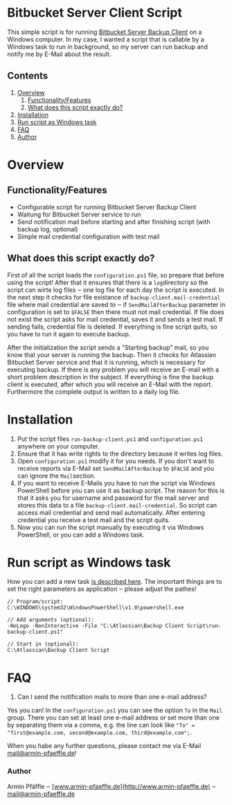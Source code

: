 Bitbucket Server Client Script
==========================

This simple script is for running [Bitbucket Server Backup Client](https://marketplace.atlassian.com/plugins/com.atlassian.stash.backup.client) on a Windows computer. In my case, I wanted a script that is callable by a Windows task to run in background, so my server can run backup and notify me by E-Mail about the result.

## Contents

1. [Overview](#overview)
	1. [Functionality/Features](#functionalityfeatures)
	2. [What does this script exactly do?](#what-does-this-script-exactly-do)
2. [Installation](#installation)
3. [Run script as Windows task](#run-script-as-windows-task)
1. [FAQ](#faq)
1. [Author](#author)


# Overview

## Functionality/Features

* Configurable script for running Bitbucket Server Backup Client
* Waitung for Bitbucket Server service to run
* Send notification mail before starting and after finishing script (with backup log, optional)
* Simple mail credential configuration with test mail

## What does this script exactly do?

First of all the script loads the `configuration.ps1` file, so prepare that before using the script! After that it ensures that there is a `log`directory so the script can wirte log files ‒ one log file for each day the script is executed. In the next step it checks for file existance of `backup-client.mail-credential` file where mail credential are saved to ‒ if `SendMailAfterBackup` parameter in configuration is set to `$FALSE` then there must not mail credential. If file does not exist the script asks for mail credential, saves it and sends a test mail. If sending fails, credential file is deleted. If everything is fine script quits, so you have to run it again to execute backup.

After the initialization the script sends a "Starting backup" mail, so you know that your server is running the backup. Then it checks for Atlassian Bitbucket Server service and that it is running, which is necessary for executing backup. If there is any problem you will receive an E-mail with a short problem description in the subject. If everything is fine the backup client is executed, after which you will receive an E-Mail with the report. Furthermore the complete output is written to a daily log file.


# Installation

1. Put the script files `run-backup-client.ps1` and `configuration.ps1` anywhere on your computer.
2. Ensure that it has write rights to the directory because it writes log files.
3. Open `configuration.ps1` modify it for you needs. If you don't want to receive reports via E-Mail set `SendMailAfterBackup` to `$FALSE` and you can ignore the `Mail`section.
4. If you want to receive E-Mails you have to run the script via Windows PowerShell before you can use it as backup script. The reason for this is that it asks you for username and password for the mail server and stores this data to a file `backup-client.mail-credential`. So script can access mail credential and send mail automatically. After entering credential you receive a test mail and the script quits.
5. Now you can run the script manually by executing it via Windows PowerShell, or you can add a Windows task.

# Run script as Windows task
How you can add a new task [is described here](http://www.sevenforums.com/tutorials/12444-task-scheduler-create-new-task.html). The important things are to set the right parameters as application ‒ please adjust the pathes!

```
// Program/script:
C:\WINDOWS\system32\WindowsPowerShell\v1.0\powershell.exe

// Add arguments (optional):
-NoLogo -NonInteractive -File "C:\Atlassian\Backup Client Script\run-backup-client.ps1"

// Start in (optional):
C:\Atlassian\Backup Client Script
```


# FAQ

1. Can I send the notification mails to more than one e-mail address?

Yes you can! In the `configuration.ps1` you can see the option `To` in the `Mail` group. There you can set at least one e-mail address or set more than one by separating them via a comma, e.g. the line can look like `"To" = "first@example.com, second@example.com, third@example.com";`.


When you habe any further questions, please contact me via E-Mail [mail@armin-pfaeffle.de](mailto:mail@armin-pfaeffle.de)!


### Author

Armin Pfäffle ‒ [www.armin-pfaeffle.de](http://www.armin-pfaeffle.de) ‒ [mail@armin-pfaeffle.de](mailto:mail@armin-pfaeffle.de)
